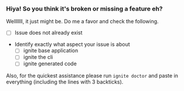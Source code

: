 ### Hiya! So you think it's broken or missing a feature eh?

Welllllll, it just might be.  Do me a favor and check the following.

- [ ] Issue does not already exist
- Identify exactly what aspect your issue is about
  - [ ] ignite base application
  - [ ] ignite the cli
  - [ ] ignite generated code

Also, for the quickest assistance please run `ignite doctor` and paste in
everything (including the lines with 3 backticks).
